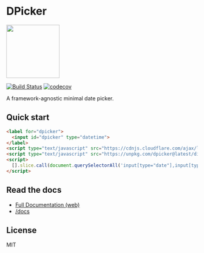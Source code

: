 # DPicker

<img src="https://soyuka.github.io/dpicker/logo.svg" width="140px">

[![Build Status](https://img.shields.io/travis/soyuka/dpicker.svg)](https://travis-ci.org/soyuka/dpicker)
[![codecov](https://img.shields.io/codecov/c/github/soyuka/dpicker.svg)](https://codecov.io/gh/soyuka/dpicker)

A framework-agnostic minimal date picker.

## Quick start

```html
<label for="dpicker">
  <input id="dpicker" type="datetime">
</label>
<script type="text/javascript" src="https://cdnjs.cloudflare.com/ajax/libs/moment.js/2.13.0/moment.min.js"></script>
<script type="text/javascript" src="https://unpkg.com/dpicker@latest/dist/dpicker.all.min.js"></script>
<script>
  [].slice.call(document.querySelectorAll('input[type="date"],input[type="datetime"]')).forEach(function(e){new DPicker(e);});
</script>
```

## Read the docs

- [Full Documentation (web)](https://soyuka.github.io/dpicker/)
- [/docs](https://github.com/soyuka/dpicker/tree/master/docs)

## License

MIT
